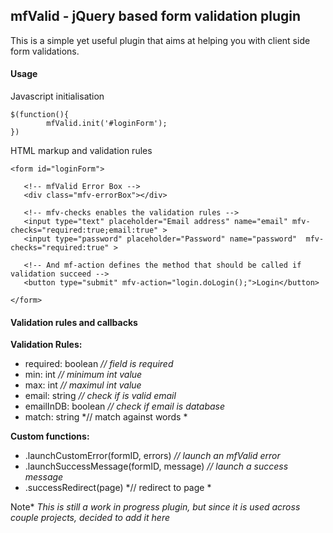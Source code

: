 ## mfValid - jQuery based form validation plugin

This is a simple yet useful plugin that aims at helping you with client side form validations. 

#### Usage

Javascript initialisation 
``` jquery-css
$(function(){
	    mfValid.init('#loginForm');
})

```

HTML markup and validation rules 
 ```angular2html
<form id="loginForm">
		
	<!-- mfValid Error Box -->
    <div class="mfv-errorBox"></div>
    
    <!-- mfv-checks enables the validation rules -->
    <input type="text" placeholder="Email address" name="email" mfv-checks="required:true;email:true" >
    <input type="password" placeholder="Password" name="password"  mfv-checks="required:true" >
    
    <!-- And mf-action defines the method that should be called if validation succeed -->
    <button type="submit" mfv-action="login.doLogin();">Login</button>

</form>
```

#### Validation rules and callbacks

**Validation Rules:**


* required: boolean *// field is required*
* min: int *// minimum int value*
* max: int *// maximul int value*
* email: string *// check if is valid email*
* emailInDB: boolean *// check if email is database*
* match: string *// match against words *

**Custom functions:**

* .launchCustomError(formID, errors) *// launch an mfValid error*
* .launchSuccessMessage(formID, message) *// launch a success message*
* .successRedirect(page) *// redirect to page *


Note* _This is still a work in progress plugin, but since it is used across couple projects, decided to add it here_
